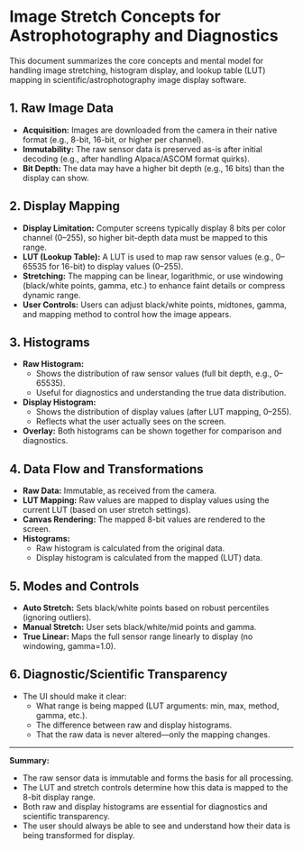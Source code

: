 # Image Stretch Concepts for Astrophotography and Diagnostics

This document summarizes the core concepts and mental model for handling image stretching, histogram display, and lookup table (LUT) mapping in scientific/astrophotography image display software.

## 1. Raw Image Data

- **Acquisition:** Images are downloaded from the camera in their native format (e.g., 8-bit, 16-bit, or higher per channel).
- **Immutability:** The raw sensor data is preserved as-is after initial decoding (e.g., after handling Alpaca/ASCOM format quirks).
- **Bit Depth:** The data may have a higher bit depth (e.g., 16 bits) than the display can show.

## 2. Display Mapping

- **Display Limitation:** Computer screens typically display 8 bits per color channel (0–255), so higher bit-depth data must be mapped to this range.
- **LUT (Lookup Table):** A LUT is used to map raw sensor values (e.g., 0–65535 for 16-bit) to display values (0–255).
- **Stretching:** The mapping can be linear, logarithmic, or use windowing (black/white points, gamma, etc.) to enhance faint details or compress dynamic range.
- **User Controls:** Users can adjust black/white points, midtones, gamma, and mapping method to control how the image appears.

## 3. Histograms

- **Raw Histogram:**
  - Shows the distribution of raw sensor values (full bit depth, e.g., 0–65535).
  - Useful for diagnostics and understanding the true data distribution.
- **Display Histogram:**
  - Shows the distribution of display values (after LUT mapping, 0–255).
  - Reflects what the user actually sees on the screen.
- **Overlay:** Both histograms can be shown together for comparison and diagnostics.

## 4. Data Flow and Transformations

- **Raw Data:** Immutable, as received from the camera.
- **LUT Mapping:** Raw values are mapped to display values using the current LUT (based on user stretch settings).
- **Canvas Rendering:** The mapped 8-bit values are rendered to the screen.
- **Histograms:**
  - Raw histogram is calculated from the original data.
  - Display histogram is calculated from the mapped (LUT) data.

## 5. Modes and Controls

- **Auto Stretch:** Sets black/white points based on robust percentiles (ignoring outliers).
- **Manual Stretch:** User sets black/white/mid points and gamma.
- **True Linear:** Maps the full sensor range linearly to display (no windowing, gamma=1.0).

## 6. Diagnostic/Scientific Transparency

- The UI should make it clear:
  - What range is being mapped (LUT arguments: min, max, method, gamma, etc.).
  - The difference between raw and display histograms.
  - That the raw data is never altered—only the mapping changes.

---

**Summary:**

- The raw sensor data is immutable and forms the basis for all processing.
- The LUT and stretch controls determine how this data is mapped to the 8-bit display range.
- Both raw and display histograms are essential for diagnostics and scientific transparency.
- The user should always be able to see and understand how their data is being transformed for display.
